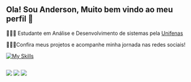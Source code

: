 
## Ola! Sou Anderson, Muito bem vindo ao meu perfil 👋

🧑🏻‍🎓 Estudante em Análise e Desenvolvimento de sistemas pela [Unifenas](https://www.unifenas.br/) 

🧑🏻‍💻Confira meus projetos e acompanhe minha jornada nas redes sociais!  
                   

[![My Skills](https://skillicons.dev/icons?i=html,css,python,c,git)](https://skillicons.dev)
##

<div> 
  <a href="https://www.instagram.com/andin_azola" target="_blank"><img src="https://img.shields.io/badge/-Instagram-%23E4405F?style=for-the-badge&logo=instagram&logoColor=white" target="_blank"></a>
  <a href = "mailto:andersonazolacontato@gmail.com"><img src="https://img.shields.io/badge/-Gmail-%23333?style=for-the-badge&logo=gmail&logoColor=white" target="_blank"></a>
  <a href="https://www.linkedin.com/in/anderson-azola-b469bb295/" target="_blank"><img src="https://img.shields.io/badge/-LinkedIn-%230077B5?style=for-the-badge&logo=linkedin&logoColor=white" target="_blank"></a> 
  
</div>


